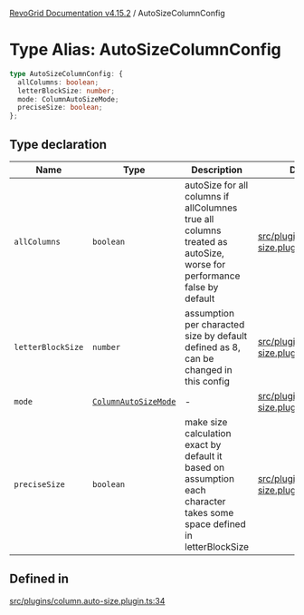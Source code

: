 [RevoGrid Documentation v4.15.2](README.md) / AutoSizeColumnConfig

# Type Alias: AutoSizeColumnConfig

```ts
type AutoSizeColumnConfig: {
  allColumns: boolean;
  letterBlockSize: number;
  mode: ColumnAutoSizeMode;
  preciseSize: boolean;
};
```

## Type declaration

| Name | Type | Description | Defined in |
| ------ | ------ | ------ | ------ |
| `allColumns` | `boolean` | autoSize for all columns if allColumnes true all columns treated as autoSize, worse for performance false by default | [src/plugins/column.auto-size.plugin.ts:42](https://github.com/revolist/revogrid/blob/30cfedca97f5b42c948bd2668fa87c350d2411bd/src/plugins/column.auto-size.plugin.ts#L42) |
| `letterBlockSize` | `number` | assumption per characted size by default defined as 8, can be changed in this config | [src/plugins/column.auto-size.plugin.ts:47](https://github.com/revolist/revogrid/blob/30cfedca97f5b42c948bd2668fa87c350d2411bd/src/plugins/column.auto-size.plugin.ts#L47) |
| `mode` | [`ColumnAutoSizeMode`](Enumeration.ColumnAutoSizeMode.md) | - | [src/plugins/column.auto-size.plugin.ts:36](https://github.com/revolist/revogrid/blob/30cfedca97f5b42c948bd2668fa87c350d2411bd/src/plugins/column.auto-size.plugin.ts#L36) |
| `preciseSize` | `boolean` | make size calculation exact by default it based on assumption each character takes some space defined in letterBlockSize | [src/plugins/column.auto-size.plugin.ts:50](https://github.com/revolist/revogrid/blob/30cfedca97f5b42c948bd2668fa87c350d2411bd/src/plugins/column.auto-size.plugin.ts#L50) |

## Defined in

[src/plugins/column.auto-size.plugin.ts:34](https://github.com/revolist/revogrid/blob/30cfedca97f5b42c948bd2668fa87c350d2411bd/src/plugins/column.auto-size.plugin.ts#L34)
